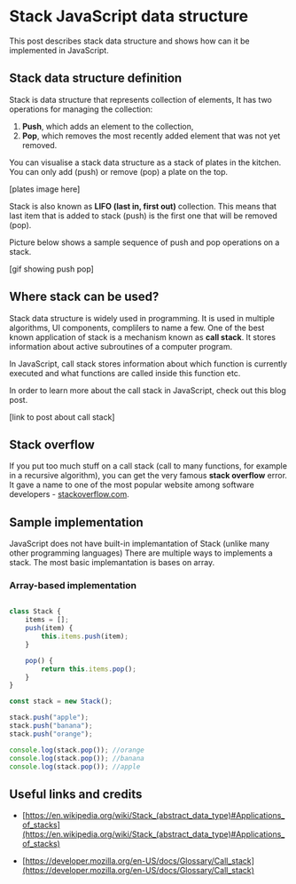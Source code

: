 ﻿
# Stack JavaScript data structure

This post describes stack data structure and shows how can it be
  implemented in JavaScript.

## Stack data structure definition

Stack is data structure that represents collection of elements, It has two operations for managing the collection:

1. **Push**, which adds an element to the collection,
2. **Pop**, which removes the most recently added element that was not yet removed.

You can visualise a stack data structure as a stack of plates in the kitchen. You can only add (push) or remove (pop) a plate on the top.

[plates image here]

Stack is also known as **LIFO (last in, first out)** collection. This means that last item that is added to stack (push) is the first one that will be removed (pop).

Picture below shows a sample sequence of push and pop operations on a stack.

[gif showing push pop]

## Where stack can be used?

Stack data structure is widely used in programming. It is used in multiple algorithms, UI components, complilers to name a few.
One of the best known application of stack is a mechanism known as **call stack**. It stores information about active subroutines of a computer program.

In JavaScript, call stack stores information about which function is currently executed and what functions are called inside this function etc.

In order to learn more about the call stack in JavaScript, check out this blog post.

[link to post about call stack]

## Stack overflow 

If you put too much stuff on a call stack (call to many functions, for example in a recursive algorithm), you can get the very famous **stack overflow** error. It gave a name to one of the most popular website among software developers - [stackoverflow.com](https://stackoverflow.com/).

## Sample implementation

JavaScript does not have built-in implemantation of Stack (unlike many other programming languages)
There are multiple ways to implements a stack. The most basic implemantation is bases on array.

### Array-based implementation
```javascript {linenos=table}

class Stack {
    items = [];
    push(item) {
        this.items.push(item);
    }

    pop() {
        return this.items.pop();
    }
}

const stack = new Stack();

stack.push("apple");
stack.push("banana");
stack.push("orange");

console.log(stack.pop()); //orange
console.log(stack.pop()); //banana
console.log(stack.pop()); //apple
```


## Useful links and credits

- [https://en.wikipedia.org/wiki/Stack_(abstract_data_type)#Applications_of_stacks](https://en.wikipedia.org/wiki/Stack_(abstract_data_type)#Applications_of_stacks)


- [https://developer.mozilla.org/en-US/docs/Glossary/Call_stack](https://developer.mozilla.org/en-US/docs/Glossary/Call_stack)